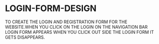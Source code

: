 # LOGIN-FORM-DESIGN
TO CREATE THE LOGIN AND REGISTRATION FORM FOR THE WEBSITE.WHEN YOU CLICK ON THE LOGIN ON THE NAVIGATION BAR LOGIN FORM APPEARS WHEN YOU CLICK OUT SIDE THE LOGIN FORM IT GETS DISAPPEARS.
